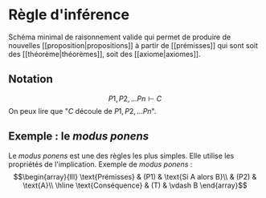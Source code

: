# Règle d'inférence

Schéma minimal de raisonnement valide qui permet de produire de nouvelles [[proposition|propositions]] à partir de [[prémisses]] qui sont soit des [[théorème|théorèmes]], soit des [[axiome|axiomes]].


## Notation
$$P1, P2,\ldots Pn\vdash C$$
On peux lire que "$C$ découle de $P1,P2,\ldots Pn$".

## Exemple : le _modus ponens_
Le _modus ponens_ est une des règles les plus simples. Elle utilise les propriétés de l'implication.
Exemple de _modus ponens_ :
$$\begin{array}{lll}
\text{Prémisses} & (P1) & \text{Si A alors B}\\
                 & (P2) & \text{A}\\
\hline
\text{Conséquence} & (T) & \vdash B
\end{array}$$

